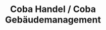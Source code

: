 ---
title: "Coba Handel / Coba Gebäudemanagement"
url: /ruesselsheim-am-main/coba-handel-coba-gebaeudemanagement/
shop: Kramladen
---
